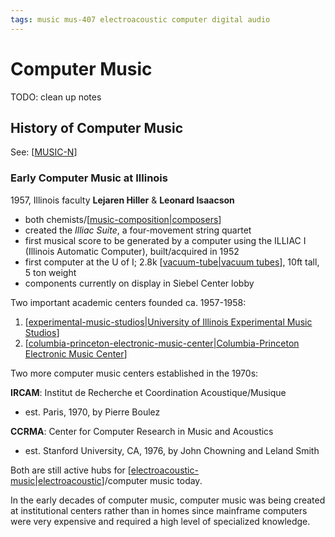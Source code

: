 ```yaml
---
tags: music mus-407 electroacoustic computer digital audio
---
```


# Computer Music

TODO: clean up notes

## History of Computer Music

See: [[MUSIC-N]]

### Early Computer Music at Illinois

1957, Illinois faculty **Lejaren Hiller** & **Leonard Isaacson**

- both chemists/[[music-composition|composers]]
- created the _Illiac Suite_, a four-movement string quartet
- first musical score to be generated by a computer using the ILLIAC I (Illinois Automatic Computer), built/acquired in 1952
- first computer at the U of I; 2.8k [[vacuum-tube|vacuum tubes]], 10ft tall, 5 ton weight
- components currently on display in Siebel Center lobby

Two important academic centers founded ca. 1957-1958:

1. [[experimental-music-studios|University of Illinois Experimental Music Studios]]
2. [[columbia-princeton-electronic-music-center|Columbia-Princeton Electronic Music Center]]

Two more computer music centers established in the 1970s:

**IRCAM**: Institut de Recherche et Coordination Acoustique/Musique

- est. Paris, 1970, by Pierre Boulez

**CCRMA**: Center for Computer Research in Music and Acoustics

- est. Stanford University, CA, 1976, by John Chowning and Leland Smith

Both are still active hubs for [[electroacoustic-music|electroacoustic]]/computer music today.

In the early decades of computer music, computer music was being created at institutional centers rather than in homes since mainframe computers were very expensive and required a high level of specialized knowledge.

[//begin]: # "Autogenerated link references for markdown compatibility"
[MUSIC-N]: music-n "MUSIC-N"
[music-composition|composers]: music-composition "Music composition"
[vacuum-tube|vacuum tubes]: vacuum-tube "Vacuum Tube"
[experimental-music-studios|University of Illinois Experimental Music Studios]: experimental-music-studios "Experimental Music Studios"
[columbia-princeton-electronic-music-center|Columbia-Princeton Electronic Music Center]: columbia-princeton-electronic-music-center "Columbia-Princeton Electronic Music Center"
[electroacoustic-music|electroacoustic]: electroacoustic-music "Electroacoustic Music"
[//end]: # "Autogenerated link references"